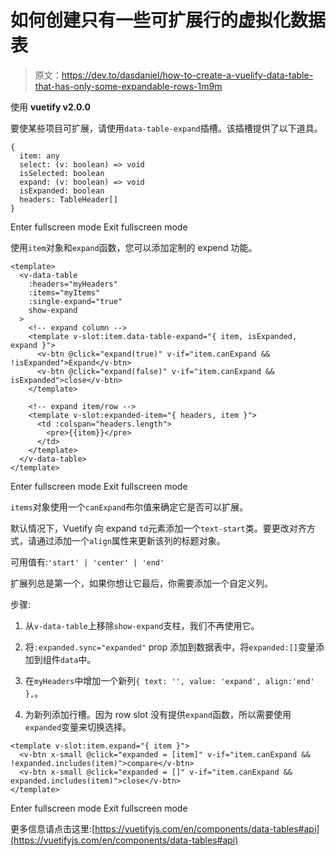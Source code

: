 # 如何创建只有一些可扩展行的虚拟化数据表

> 原文：<https://dev.to/dasdaniel/how-to-create-a-vuelify-data-table-that-has-only-some-expandable-rows-1m9m>

使用 **vuetify v2.0.0**

要使某些项目可扩展，请使用`data-table-expand`插槽。该插槽提供了以下道具。

```
{
  item: any
  select: (v: boolean) => void
  isSelected: boolean
  expand: (v: boolean) => void
  isExpanded: boolean
  headers: TableHeader[]
} 
```

Enter fullscreen mode Exit fullscreen mode

使用`item`对象和`expand`函数，您可以添加定制的 expend 功能。

```
<template>
  <v-data-table
    :headers="myHeaders"
    :items="myItems"
    :single-expand="true"
    show-expand
  >
    <!-- expand column -->
    <template v-slot:item.data-table-expand="{ item, isExpanded, expand }">
      <v-btn @click="expand(true)" v-if="item.canExpand && !isExpanded">Expand</v-btn>
      <v-btn @click="expand(false)" v-if="item.canExpand && isExpanded">close</v-btn>
    </template>

    <!-- expand item/row -->
    <template v-slot:expanded-item="{ headers, item }">
      <td :colspan="headers.length">
        <pre>{{item}}</pre>
      </td>
    </template>
  </v-data-table>
</template> 
```

Enter fullscreen mode Exit fullscreen mode

`items`对象使用一个`canExpand`布尔值来确定它是否可以扩展。

默认情况下，Vuetify 向 expand `td`元素添加一个`text-start`类。要更改对齐方式，请通过添加一个`align`属性来更新该列的标题对象。

可用值有:`'start' | 'center' | 'end'`

扩展列总是第一个，如果你想让它最后，你需要添加一个自定义列。

步骤:

1.  从`v-data-table`上移除`show-expand`支柱，我们不再使用它。

2.  将`:expanded.sync="expanded"` prop 添加到数据表中，将`expanded:[]`变量添加到组件`data`中。

3.  在`myHeaders`中增加一个新列`{ text: '', value: 'expand', align:'end' },`。

4.  为新列添加行槽。因为 row slot 没有提供`expand`函数，所以需要使用`expanded`变量来切换选择。

```
<template v-slot:item.expand="{ item }">
  <v-btn x-small @click="expanded = [item]" v-if="item.canExpand && !expanded.includes(item)">compare</v-btn>
  <v-btn x-small @click="expanded = []" v-if="item.canExpand && expanded.includes(item)">close</v-btn>
</template> 
```

Enter fullscreen mode Exit fullscreen mode

更多信息请点击这里:[https://vuetifyjs.com/en/components/data-tables#api](https://vuetifyjs.com/en/components/data-tables#api)